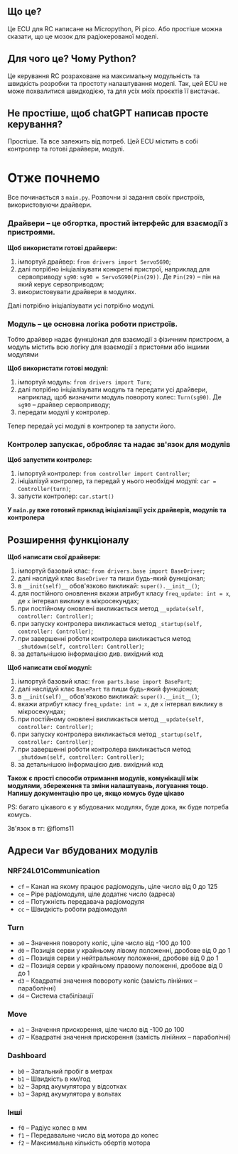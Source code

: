 ## Що це?
Це ECU для RC написане на Micropython, Pi pico.
Або простіше можна сказати, що це мозок для радіокерованої моделі.

## Для чого це? Чому Python?
Це керування RC розраховане на максимальну модульність та швидкість розробки та простоту налаштування моделі. 
Так, цей ECU не може похвалитися швидкодією, та для усіх моїх проєктів її вистачає.

## Не простіше, щоб chatGPT написав просте керування?
Простіше. Та все залежить від потреб. 
Цей ECU містить в собі контролер та готові драйвери, модулі.

# Отже почнемо
Все починається з `main.py`. Розпочни зі задання своїх пристроїв, використовуючи драйвери.

### Драйвери – це обгортка, простий інтерфейс для взаємодії з пристроями.

**Щоб використати готові драйвери:**
1. імпортуй драйвер: `from drivers import ServoSG90`;
2. далі потрібно ініціалізувати конкретні пристрої, наприклад для сервоприводу `sg90`: `sg90 = ServoSG90(Pin(29))`. Де `Pin(29)` – пін на який керує сервоприводом;
3. використовувати драйвери в модулях.

Далі потрібно ініціалізувати усі потрібно модулі.

### Модуль – це основна логіка роботи пристроїв.
Тобто драйвер надає функціонал для взаємодії з фізичним пристроєм, 
а модуль містить всю логіку для взаємодії з пристоями або іншими модулями

**Щоб використати готові модулі:**
1. імпортуй модуль: `from drivers import Turn`;
2. далі потрібно ініціалізувати модуль та передати усі драйвери, наприклад, щоб визначити модуль повороту колес: `Turn(sg90)`. Де `sg90` – драйвер сервоприводу;
3. передати модулі у контролер.

Тепер передай усі модулі в контролер та запусти його.

### Контролер запускає, обробляє та надає зв'язок для модулів

**Щоб запустити контролер:**
1. імпортуй контролер: `from controller import Controller`;
2. ініціалізуй контролер, та передай у нього необхідні модулі: `car = Controller(turn)`;
3. запусти контролер: `car.start()`

**У `main.py` вже готовий приклад ініціалізації усіх драйверів, модулів та контролера**






## Розширення функціоналу

**Щоб написати свої драйвери:**
1. імпортуй базовий клас: `from drivers.base import BaseDriver`;
2. далі наслідуй клас `BaseDriver` та пиши будь-який функціонал;
3. в `__init(self)__` обов'язково викликай: `super().__init__()`;
4. для постійного оновлення вкажи атрибут класу `freq_update: int = x`, де `x` інтервал виклику в мікросекундах;
5. при постійному оновлені викликається метод `__update(self, controller: Controller)`;
6. при запуску контролера викликається метод `_startup(self, controller: Controller)`;
7. при завершенні роботи контролера викликається метод `_shutdown(self, controller: Controller)`;
8. за детальнішою інформацією див. вихідний код

**Щоб написати свої модулі:**
1. імпортуй базовий клас: `from parts.base import BasePart`;
2. далі наслідуй клас `BasePart` та пиши будь-який функціонал;
3. в `__init(self)__` обов'язково викликай: `super().__init__()`;
4. вкажи атрибут класу `freq_update: int = x`, де `x` інтервал виклику в мікросекундах;
5. при постійному оновлені викликається метод `__update(self, controller: Controller)`;
6. при запуску контролера викликається метод `_startup(self, controller: Controller)`;
7. при завершенні роботи контролера викликається метод `_shutdown(self, controller: Controller)`;
8. за детальнішою інформацією див. вихідний код


**Також є прості способи отримання модулів, комунікації між модулями, збереження та зміни налаштувань, логування тощо. 
Напишу документацію про це, якщо комусь буде цікаво**

PS: багато цікавого є у вбудованих модулях, буде дока, як буде потреба комусь.

Зв'язок в тг: @floms11



## Адреси `Var` вбудованих модулів
### NRF24L01Communication
- `cf` – Канал на якому працює радіомодуль, ціле число від 0 до 125
- `ce` – Pipe радіомодуля, ціле додатнє число (адреса)
- `cd` – Потужність передавача радіомодуля
- `cc` – Швидкість роботи радіомодуля
### Turn
- `a0` – Значення повороту коліс, ціле число від -100 до 100
- `d0` – Позиція серви у крайньому лівому положенні, дробове від 0 до 1
- `d1` – Позиція серви у нейтральному положенні, дробове від 0 до 1
- `d2` – Позиція серви у крайньому правому положенні, дробове від 0 до 1
- `d3` – Квадратні значення повороту коліс (замість лінійних – параболічні)
- `d4` – Система стабілізації
### Move
- `a1` – Значення прискорення, ціле число від -100 до 100
- `d7` – Квадратні значення прискорення (замість лінійних – параболічні)
### Dashboard
- `b0` – Загальний пробіг в метрах
- `b1` – Швидкість в км/год
- `b2` – Заряд акумулятора у відсотках
- `b3` – Заряд акумулятора у вольтах

### Інші
- `f0` – Радіус колес в мм
- `f1` – Передавальне число від мотора до колес
- `f2` – Максимальна кількість обертів мотора

